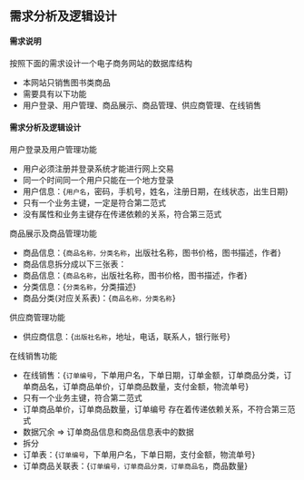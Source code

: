 ## 需求分析及逻辑设计

#### 需求说明

按照下面的需求设计一个电子商务网站的数据库结构

* 本网站只销售图书类商品
* 需要具有以下功能
* 用户登录、用户管理、商品展示、商品管理、供应商管理、在线销售

#### 需求分析及逻辑设计

用户登录及用户管理功能

* 用户必须注册并登录系统才能进行网上交易
* 同一个时间同一个用户只能在一个地方登录
* 用户信息：{`用户名`，密码，手机号，姓名，注册日期，在线状态，出生日期}
* 只有一个业务主键，一定是符合第二范式
* 没有属性和业务主键存在传递依赖的关系，符合第三范式

商品展示及商品管理功能

* 商品信息：{`商品名称，分类名称`，出版社名称，图书价格，图书描述，作者}
* 商品信息拆分成以下三张表：
* 商品信息：{`商品名称`，出版社名称，图书价格，图书描述，作者}
* 分类信息：{`分类名称`，分类描述}
* 商品分类(对应关系表)：{`商品名称，分类名称`}

供应商管理功能

* 供应商信息：{`出版社名称`，地址，电话，联系人，银行账号}

在线销售功能

* 在线销售：{`订单编号`，下单用户名，下单日期，订单金额，订单商品分类，订单商品名，订单商品单价，订单商品数量，支付金额，物流单号}
* 只有一个业务主键，符合第二范式
* 订单商品单价，订单商品数量，订单编号 存在着传递依赖关系，不符合第三范式
* 数据冗余 => 订单商品信息和商品信息表中的数据
* 拆分
* 订单表：{`订单编号`，下单用户名，下单日期，支付金额，物流单号}
* 订单商品关联表：{`订单编号，订单商品分类，订单商品名`，商品数量}

